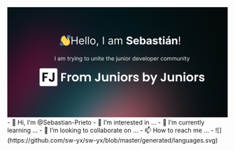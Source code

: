 <img src="https://github.com/Sebastian-Prieto/Sebastian-Prieto/blob/main/GitHub.png" alt="Sebastián Prieto GitHub README img">
- 👋 Hi, I’m @Sebastian-Prieto
- 👀 I’m interested in ...
- 🌱 I’m currently learning ...
- 💞️ I’m looking to collaborate on ...
- 📫 How to reach me ...
- ![](https://github.com/sw-yx/sw-yx/blob/master/generated/languages.svg)

<!---
Sebastian-Prieto/Sebastian-Prieto is a ✨ special ✨ repository because its `README.md` (this file) appears on your GitHub profile.
You can click the Preview link to take a look at your changes.
--->
